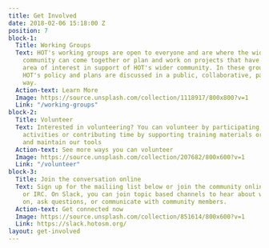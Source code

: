 ```yaml
---
title: Get Involved
date: 2018-02-06 15:18:00 Z
position: 7
block-1:
  Title: Working Groups
  Text: HOT's working groups are open to everyone and are where the wider HOT/OSM
    community can come together or plan and work on projects that have a specific
    area of interest in support of HOT's wider community. In these groups is where
    HOT's policy and plans are discussed in a public, collaborative, participatory
    way.
  Action-text: Learn More
  Image: https://source.unsplash.com/collection/1118917/800x800?v=1
  Link: "/working-groups"
block-2:
  Title: Volunteer
  Text: Interested in volunteering? You can volunteer by participating in mapping
    activities or contributing time by supporting training materials or helping develop
    and maintain our tools
  Action-text: See more ways you can volunteer
  Image: https://source.unsplash.com/collection/207682/800x600?v=1
  Link: "/volunteer"
block-3:
  Title: Join the conversation online
  Text: Sign up for the mailiing list below or join the community online via Slack
    or IRC. On Slack, you can join topic based channels to hear about what is going
    on, ask questions, or communicate with community members.
  Action-text: Get connected now
  Image: https://source.unsplash.com/collection/851614/800x600?v=1
  Link: https://slack.hotosm.org/
layout: get-involved
---
```


